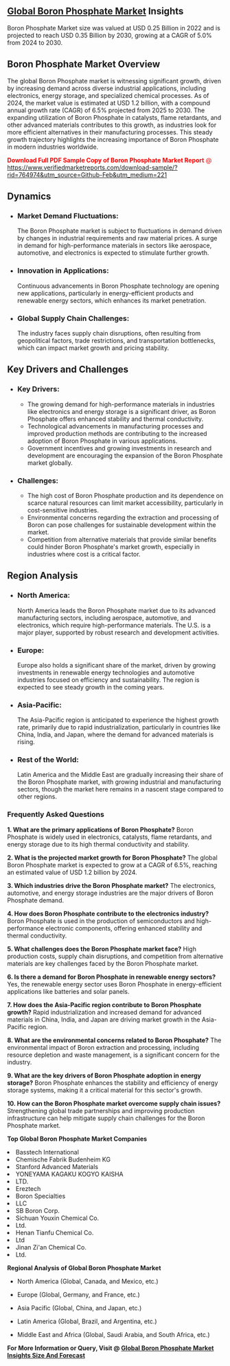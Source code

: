 <h2><a href="https://www.verifiedmarketreports.com/download-sample/?rid=764974&amp;utm_source=Github&amp;utm_medium=221" target="_blank">Global Boron Phosphate Market</a> Insights</h2><p>Boron Phosphate Market size was valued at USD 0.25 Billion in 2022 and is projected to reach USD 0.35 Billion by 2030, growing at a CAGR of 5.0% from 2024 to 2030.</p><p><h2>Boron Phosphate Market Overview</h2> <p>The global Boron Phosphate market is witnessing significant growth, driven by increasing demand across diverse industrial applications, including electronics, energy storage, and specialized chemical processes. As of 2024, the market value is estimated at USD 1.2 billion, with a compound annual growth rate (CAGR) of 6.5% projected from 2025 to 2030. The expanding utilization of Boron Phosphate in catalysts, flame retardants, and other advanced materials contributes to this growth, as industries look for more efficient alternatives in their manufacturing processes. This steady growth trajectory highlights the increasing importance of Boron Phosphate in modern industries worldwide.</p> <p><p><span class=""><span style="color: #ff0000;"><strong>Download Full PDF Sample Copy of Boron Phosphate Market Report</strong> @ </span><a href="https://www.verifiedmarketreports.com/download-sample/?rid=764974&amp;utm_source=Github-Feb&amp;utm_medium=221" target="_blank">https://www.verifiedmarketreports.com/download-sample/?rid=764974&amp;utm_source=Github-Feb&amp;utm_medium=221</a></span></p></p> <h2>Dynamics</h2> <ul> <li><h3>Market Demand Fluctuations:</h3> The Boron Phosphate market is subject to fluctuations in demand driven by changes in industrial requirements and raw material prices. A surge in demand for high-performance materials in sectors like aerospace, automotive, and electronics is expected to stimulate further growth.</li> <li><h3>Innovation in Applications:</h3> Continuous advancements in Boron Phosphate technology are opening new applications, particularly in energy-efficient products and renewable energy sectors, which enhances its market penetration.</li> <li><h3>Global Supply Chain Challenges:</h3> The industry faces supply chain disruptions, often resulting from geopolitical factors, trade restrictions, and transportation bottlenecks, which can impact market growth and pricing stability.</li> </ul> <h2>Key Drivers and Challenges</h2> <ul> <li><h3>Key Drivers:</h3> <ul> <li>The growing demand for high-performance materials in industries like electronics and energy storage is a significant driver, as Boron Phosphate offers enhanced stability and thermal conductivity.</li> <li>Technological advancements in manufacturing processes and improved production methods are contributing to the increased adoption of Boron Phosphate in various applications.</li> <li>Government incentives and growing investments in research and development are encouraging the expansion of the Boron Phosphate market globally.</li> </ul> </li> <li><h3>Challenges:</h3> <ul> <li>The high cost of Boron Phosphate production and its dependence on scarce natural resources can limit market accessibility, particularly in cost-sensitive industries.</li> <li>Environmental concerns regarding the extraction and processing of Boron can pose challenges for sustainable development within the market.</li> <li>Competition from alternative materials that provide similar benefits could hinder Boron Phosphate's market growth, especially in industries where cost is a critical factor.</li> </ul> </li> </ul> <h2>Region Analysis</h2> <ul> <li><h3>North America:</h3> North America leads the Boron Phosphate market due to its advanced manufacturing sectors, including aerospace, automotive, and electronics, which require high-performance materials. The U.S. is a major player, supported by robust research and development activities.</li> <li><h3>Europe:</h3> Europe also holds a significant share of the market, driven by growing investments in renewable energy technologies and automotive industries focused on efficiency and sustainability. The region is expected to see steady growth in the coming years.</li> <li><h3>Asia-Pacific:</h3> The Asia-Pacific region is anticipated to experience the highest growth rate, primarily due to rapid industrialization, particularly in countries like China, India, and Japan, where the demand for advanced materials is rising.</li> <li><h3>Rest of the World:</h3> Latin America and the Middle East are gradually increasing their share of the Boron Phosphate market, with growing industrial and manufacturing sectors, though the market here remains in a nascent stage compared to other regions.</li> </ul> <h3>Frequently Asked Questions</h3> <p><strong>1. What are the primary applications of Boron Phosphate?</strong> Boron Phosphate is widely used in electronics, catalysts, flame retardants, and energy storage due to its high thermal conductivity and stability.</p> <p><strong>2. What is the projected market growth for Boron Phosphate?</strong> The global Boron Phosphate market is expected to grow at a CAGR of 6.5%, reaching an estimated value of USD 1.2 billion by 2024.</p> <p><strong>3. Which industries drive the Boron Phosphate market?</strong> The electronics, automotive, and energy storage industries are the major drivers of Boron Phosphate demand.</p> <p><strong>4. How does Boron Phosphate contribute to the electronics industry?</strong> Boron Phosphate is used in the production of semiconductors and high-performance electronic components, offering enhanced stability and thermal conductivity.</p> <p><strong>5. What challenges does the Boron Phosphate market face?</strong> High production costs, supply chain disruptions, and competition from alternative materials are key challenges faced by the Boron Phosphate market.</p> <p><strong>6. Is there a demand for Boron Phosphate in renewable energy sectors?</strong> Yes, the renewable energy sector uses Boron Phosphate in energy-efficient applications like batteries and solar panels.</p> <p><strong>7. How does the Asia-Pacific region contribute to Boron Phosphate growth?</strong> Rapid industrialization and increased demand for advanced materials in China, India, and Japan are driving market growth in the Asia-Pacific region.</p> <p><strong>8. What are the environmental concerns related to Boron Phosphate?</strong> The environmental impact of Boron extraction and processing, including resource depletion and waste management, is a significant concern for the industry.</p> <p><strong>9. What are the key drivers of Boron Phosphate adoption in energy storage?</strong> Boron Phosphate enhances the stability and efficiency of energy storage systems, making it a critical material for this sector's growth.</p> <p><strong>10. How can the Boron Phosphate market overcome supply chain issues?</strong> Strengthening global trade partnerships and improving production infrastructure can help mitigate supply chain challenges for the Boron Phosphate market.</p> </p><p><strong>Top Global Boron Phosphate Market Companies</strong></p><div data-test-id=""><p><li>Basstech International</li><li> Chemische Fabrik Budenheim KG</li><li> Stanford Advanced Materials</li><li> YONEYAMA KAGAKU KOGYO KAISHA</li><li> LTD.</li><li> Ereztech</li><li> Boron Specialties</li><li> LLC</li><li> SB Boron Corp.</li><li> Sichuan Youxin Chemical Co.</li><li> Ltd.</li><li> Henan Tianfu Chemical Co.</li><li> Ltd</li><li> Jinan Zi'an Chemical Co.</li><li> Ltd.</li></p><div><strong>Regional Analysis of&nbsp;Global Boron Phosphate Market</strong></div><ul><li dir="ltr"><p dir="ltr">North America&nbsp;(Global, Canada, and Mexico, etc.)</p></li><li dir="ltr"><p dir="ltr">Europe (Global, Germany, and France, etc.)</p></li><li dir="ltr"><p dir="ltr">Asia Pacific&nbsp;(Global, China, and Japan, etc.)</p></li><li dir="ltr"><p dir="ltr">Latin America&nbsp;(Global, Brazil, and Argentina, etc.)</p></li><li dir="ltr">Middle East and Africa&nbsp;(Global, Saudi Arabia, and South Africa, etc.)</li></ul><p><strong>For More Information or Query, Visit @&nbsp;</strong><strong><a href="https://www.verifiedmarketreports.com/product/boron-phosphate-market/?utm_source=Github&amp;utm_medium=221" target="_blank">Global Boron Phosphate Market Insights Size And Forecast</a></strong></p></div>
